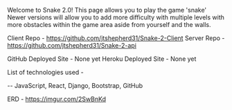 Welcome to Snake 2.0!
This page allows you to play the game 'snake'
Newer versions will allow you to add more difficulty with multiple levels with more obstacles within the game area aside from yourself and the walls.

Client Repo -
https://github.com/jtshepherd31/Snake-2-Client
Server Repo -
https://github.com/jtshepherd31/Snake-2-api

GitHub Deployed Site -
None yet
Heroku Deployed Site -
None yet

List of technologies used -

-- JavaScript, React, Django, Bootstrap, GitHub

ERD -
https://imgur.com/2SwBnKd
